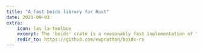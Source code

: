 ```yaml
---
title: "A fast boids library for Rust"
date: 2021-09-03
extra:
    icon: las la-toolbox
    excerpt: The 'boids' crate is a reasonably fast implementation of the Boids algorithm in Rust
    redir_to: https://github.com/ewpratten/boids-rs
---
```

